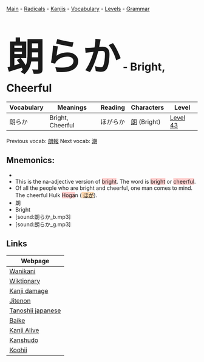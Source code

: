 <style> bigfont {font-size: 100px}</style>
[Main](../README.md) -
[Radicals](../radicals.md) -
[Kanjis](../kanjis.md) -
[Vocabulary](../vocabulary.md) -
[Levels](../levels.md) -
[Grammar](../grammar.md)
# <bigfont> 朗らか</bigfont> - Bright, Cheerful 

| Vocabulary | Meanings | Reading | Characters | Level |
| --- | --- | --- | --- | --- |
| 朗らか | Bright, Cheerful | ほがらか |  [朗](../kanjis/朗.md) (Bright) | [Level 43](../levels/wk_level43.md) |

Previous vocab: [朗報](朗報.md) Next vocab: [潮](潮.md) 

## Mnemonics:

* 
* This is the na-adjective version of <span style="background-color:#ffcccb"> bright</span>. The word is <span style="background-color:#ffcccb"> bright</span> or <span style="background-color:#ffcccb"> cheerful</span>.
* Of all the people who are bright and cheerful, one man comes to mind. The cheerful Hulk <span style="background-color:#ffcccb"> Hoga</span>n (<span style="background-color:#fed8b1"> [ほが](https://jisho.org/search/ほが)</span>).
* 朗
* Bright
* [sound:朗らか_b.mp3]
* [sound:朗らか_g.mp3]


## Links 

| Webpage |
| --- |
| [Wanikani          ](https://www.wanikani.com/kanji/朗らか) |
| [Wiktionary        ](https://en.wiktionary.org/wiki/朗らか) |
| [Kanji damage      ](http://www.kanjidamage.com/kanji/search?utf8=✓&q=朗らか) |
| [Jitenon           ](https://jitenon.com/kanji/朗らか) |
| [Tanoshii japanese ](https://www.tanoshiijapanese.com/dictionary/kanji.cfm?k=朗らか) |
| [Baike             ](https://baike.baidu.com/item/朗らか) |
| [Kanji Alive       ](https://app.kanjialive.com/朗らか) |
| [Kanshudo          ](https://www.kanshudo.com/searchmn?q=朗らか) |
| [Koohii            ](https://kanji.koohii.com/study/kanji/朗らか) |
